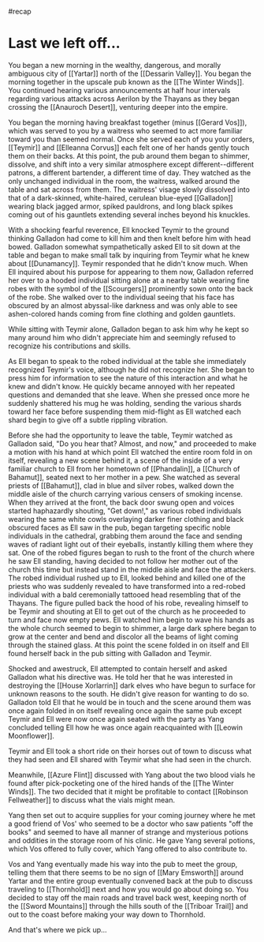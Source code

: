 #recap 
# Last we left off...
You began a new morning in the wealthy, dangerous, and morally ambiguous city of [[Yartar]] north of the [[Dessarin Valley]]. You began the morning together in the upscale pub known as the [[The Winter Winds]]. You continued hearing various announcements at half hour intervals regarding various attacks across Aerilon by the Thayans as they began crossing the [[Anauroch Desert]], venturing deeper into the empire.

You began the morning having breakfast together (minus [[Gerard Vos]]), which was served to you by a waitress who seemed to act more familiar toward you than seemed normal. Once she served each of you your orders, [[Teymir]] and [[Elleanna Corvus]] each felt one of her hands gently touch them on their backs. At this point, the pub around them began to shimmer, dissolve, and shift into a very similar atmosphere except different--different patrons, a different bartender, a different time of day. They watched as the only unchanged individual in the room, the waitress, walked around the table and sat across from them. The waitress' visage slowly dissolved into that of a dark-skinned, white-haired, cerulean blue-eyed [[Galladon]] wearing black jagged armor, spiked pauldrons, and long black spikes coming out of his gauntlets extending several inches beyond his knuckles.

With a shocking fearful reverence, Ell knocked Teymir to the ground thinking Galladon had come to kill him and then knelt before him with head bowed. Galladon somewhat sympathetically asked Ell to sit down at the table and began to make small talk by inquiring from Teymir what he knew about [[Dunamancy]]. Teymir responded that he didn't know much. When Ell inquired about his purpose for appearing to them now, Galladon referred her over to a hooded individual sitting alone at a nearby table wearing fine robes with the symbol of the [[Scourgers]] prominently sown onto the back of the robe. She walked over to the individual seeing that his face has obscured by an almost abyssal-like darkness and was only able to see ashen-colored hands coming from fine clothing and golden gauntlets.

While sitting with Teymir alone, Galladon began to ask him why he kept so many around him who didn't appreciate him and seemingly refused to recognize his contributions and skills.

As Ell began to speak to the robed individual at the table she immediately recognized Teymir's voice, although he did not recognize her. She began to press him for information to see the nature of this interaction and what he knew and didn't know. He quickly became annoyed with her repeated questions and demanded that she leave. When she pressed once more he suddenly shattered his mug he was holding, sending the various shards toward her face before suspending them mid-flight as Ell watched each shard begin to give off a subtle rippling vibration.

Before she had the opportunity to leave the table, Teymir watched as Galladon said, "Do you hear that? Almost, and now," and proceeded to make a motion with his hand at which point Ell watched the entire room fold in on itself, revealing a new scene behind it, a scene of the inside of a very familiar church to Ell from her hometown of [[Phandalin]], a [[Church of Bahamut]], seated next to her mother in a pew. She watched as several priests of [[Bahamut]], clad in blue and silver robes, walked down the middle aisle of the church carrying various censers of smoking incense. When they arrived at the front, the back door swung open and voices started haphazardly shouting, "Get down!," as various robed individuals wearing the same white cowls overlaying darker finer clothing and black obscured faces as Ell saw in the pub, began targeting specific noble individuals in the cathedral, grabbing them around the face and sending waves of radiant light out of their eyeballs, instantly killing them where they sat. One of the robed figures began to rush to the front of the church where he saw Ell standing, having decided to not follow her mother out of the church this time but instead stand in the middle aisle and face the attackers. The robed individual rushed up to Ell, looked behind and killed one of the priests who was suddenly revealed to have transformed into a red-robed individual with a bald ceremonially tattooed head resembling that of the Thayans. The figure pulled back the hood of his robe, revealing himself to be Teymir and shouting at Ell to get out of the church as he proceeded to turn and face now empty pews. Ell watched him begin to wave his hands as the whole church seemed to begin to shimmer, a large dark sphere began to grow at the center and bend and discolor all the beams of light coming through the stained glass. At this point the scene folded in on itself and Ell found herself back in the pub sitting with Galladon and Teymir.

Shocked and awestruck, Ell attempted to contain herself and asked Galladon what his directive was. He told her that he was interested in destroying the [[House Xorlarrin]] dark elves who have begun to surface for unknown reasons to the south. He didn't give reason for wanting to do so. Galladon told Ell that he would be in touch and the scene around them was once again folded in on itself revealing once again the same pub except Teymir and Ell were now once again seated with the party as Yang concluded telling Ell how he was once again reacquainted with [[Leowin Moonflower]].

Teymir and Ell took a short ride on their horses out of town to discuss what they had seen and Ell shared with Teymir what she had seen in the church.

Meanwhile, [[Azure Flint]] discussed with Yang about the two blood vials he found after pick-pocketing one of the hired hands of the [[The Winter Winds]]. The two decided that it might be profitable to contact [[Robinson Fellweather]] to discuss what the vials might mean.

Yang then set out to acquire supplies for your coming journey where he met a good friend of Vos' who seemed to be a doctor who saw patients "off the books" and seemed to have all manner of strange and mysterious potions and oddities in the storage room of his clinic. He gave Yang several potions, which Vos offered to fully cover, which Yang offered to also contribute to.

Vos and Yang eventually made his way into the pub to meet the group, telling them that there seems to be no sign of [[Mary Emsworth]] around Yartar and the entire group eventually convened back at the pub to discuss traveling to [[Thornhold]] next and how you would go about doing so. You decided to stay off the main roads and travel back west, keeping north of the [[Sword Mountains]] through the hills south of the [[Triboar Trail]] and out to the coast before making your way down to Thornhold.

And that's where we pick up…